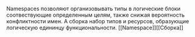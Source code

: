 Namespaces позволяют организовывать типы в логические блоки соотвествующие определенным целям, также снижая  вероятность конфликтности имен.
А сборка набор типов и ресурсов, образующие логическую едининцу функциональности.
[[Namespace]][[Сборка]]

